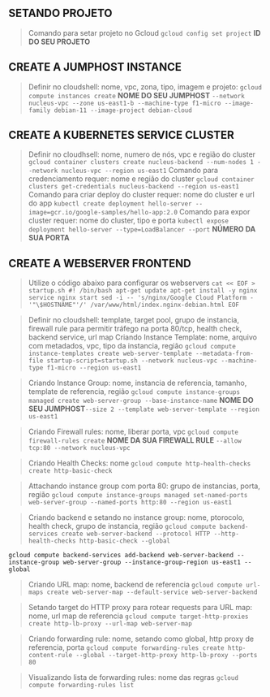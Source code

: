 ## SETANDO PROJETO ##
>Comando para setar projeto no Gcloud
`gcloud config set project` **ID DO SEU PROJETO**

## CREATE A JUMPHOST INSTANCE ##
>Definir no cloudshell: nome, vpc, zona, tipo, imagem e projeto:
`gcloud compute instances create` **NOME DO SEU JUMPHOST** `--network nucleus-vpc --zone us-east1-b --machine-type f1-micro --image-family debian-11 --image-project debian-cloud`

## CREATE A KUBERNETES SERVICE CLUSTER ##
>Definir no cloudhsell: nome, numero de nós, vpc e região do cluster
`gcloud container clusters create nucleus-backend --num-nodes 1 --network nucleus-vpc --region us-east1`
>Comando para credenciamento requer: nome e região do cluster
`gcloud container clusters get-credentials nucleus-backend --region us-east1`
>Comando para criar deploy do cluster requer: nome do cluster e url do app
`kubectl create deployment hello-server --image=gcr.io/google-samples/hello-app:2.0`
>Comando para expor cluster requer: nome do cluster, tipo e porta
`kubectl expose deployment hello-server --type=LoadBalancer --port` **NÚMERO DA SUA PORTA**

## CREATE A WEBSERVER FRONTEND ##
>Utilize o código abaixo para configurar os webservers
`cat << EOF > startup.sh
#! /bin/bash
apt-get update
apt-get install -y nginx
service nginx start
sed -i -- 's/nginx/Google Cloud Platform - '"\$HOSTNAME"'/' /var/www/html/index.nginx-debian.html
EOF`

>Definir no cloudshell: template, target pool, grupo de instancia, firewall rule para permitir tráfego na porta 80/tcp, health check, backend service, url map
>Criando Instance Template: nome, arquivo com metadados, vpc, tipo da instancia, região
`gcloud compute instance-templates create web-server-template --metadata-from-file startup-script=startup.sh --network nucleus-vpc --machine-type f1-micro --region us-east1`

>Criando Instance Group: nome, instancia de referencia, tamanho, template de referencia, região
`gcloud compute instance-groups managed create web-server-group --base-instance-name` **NOME DO SEU JUMPHOST**`--size 2 --template web-server-template --region us-east1`


>Criando Firewall rules: nome, liberar porta, vpc
`gcloud compute firewall-rules create` **NOME DA SUA FIREWALL RULE** `--allow tcp:80 --network nucleus-vpc`

>Criando Health Checks: nome
`gcloud compute http-health-checks create http-basic-check`

>Attachando instance group com porta 80: grupo de instancias, porta, região
`gcloud compute instance-groups managed set-named-ports web-server-group --named-ports http:80 --region us-east1`

>Criando backend e setando no instance group: nome, ptorocolo, health check, grupo de instancia, região
`gcloud compute backend-services create web-server-backend --protocol HTTP --http-health-checks http-basic-check --global`

`gcloud compute backend-services add-backend web-server-backend --instance-group web-server-group --instance-group-region us-east1 --global`

>Criando URL map: nome, backend de referencia
`gcloud compute url-maps create web-server-map --default-service web-server-backend`

>Setando target do HTTP proxy para rotear requests para URL map: nome, url map de referencia
`gcloud compute target-http-proxies create http-lb-proxy --url-map web-server-map`

>Criando forwarding rule: nome, setando como global, http proxy de referencia, porta
`gcloud compute forwarding-rules create http-content-rule --global --target-http-proxy http-lb-proxy --ports 80`

>Visualizando lista de forwarding rules: nome das regras
`gcloud compute forwarding-rules list`
